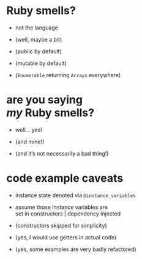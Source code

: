 # Ruby smells?

* not the language
<!-- .element: class="fragment" -->

* (well, maybe a bit)
<!-- .element: class="fragment" -->

* (public by default)
<!-- .element: class="fragment" -->

* (mutable by default)
<!-- .element: class="fragment" -->

* (`Enumerable` returning `Arrays` everywhere)
<!-- .element: class="fragment" -->


# are you saying<br />_my_ Ruby smells?

* well… yes!
<!-- .element: class="fragment" -->
* (and mine!)
<!-- .element: class="fragment" -->
* (and it’s not necessarily a bad thing!)
<!-- .element: class="fragment" -->


# code example caveats

* instance state denoted via `@instance_variables`
<!-- .element: class="fragment" -->

* assume those instance variables are<br />set in constructors | dependency injected
<!-- .element: class="fragment" -->
* (constructors skipped for simplicity)
<!-- .element: class="fragment" -->
* (yes, I would use getters in actual code)
<!-- .element: class="fragment" -->
* (yes, some examples are very badly refactored)
<!-- .element: class="fragment" -->
